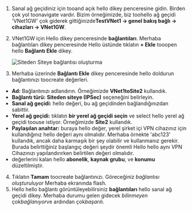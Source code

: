 1. Sanal ağ geçidiniz için tooand açık hello dikey penceresine gidin. Birden çok yol toonavigate vardır. Bizim örneğimizde, biz toohello ağ geçidi 'VNet1GW' çok giderek gittiğinizde**TestVNet1 -> genel bakış bağlı -> cihazları -> VNet1GW**.
2. VNet1GW için Hello dikey penceresinde **bağlantıları**. Merhaba bağlantıları dikey penceresinde Hello üstünde tıklatın **+ Ekle** tooopen hello **Bağlantı Ekle** dikey.

    ![Siteden Siteye bağlantısı oluşturma](./media/vpn-gateway-add-site-to-site-connection-s2s-rm-portal-include/connection1.png)

3. Merhaba üzerinde **Bağlantı Ekle** dikey penceresinde hello doldurun bağlantınızı toocreate değerleri.

  - **Ad:** Bağlantınızı adlandırın. Örneğimizde **VNet1toSite2** kullandık.
  - **Bağlantı türü:** **Siteden siteye (IPSec)** seçeneğini belirleyin.
  - **Sanal ağ geçidi:** hello değeri, bu ağ geçidinden bağlandığınızdan sabittir.
  - **Yerel ağ geçidi:** tıklatın **bir yerel ağ geçidi seçin** ve select hello yerel ağ geçidi toouse istiyor. Örneğimizde **Site2** kullandık.
  - **Paylaşılan anahtar:** buraya hello değer, yerel şirket içi VPN cihazınız için kullandığınız hello değeri aynı olmalıdır. Merhaba örnekte 'abc123' kullandık, ancak daha karmaşık bir şey olabilir ve kullanmanız gerekir. Burada belirttiğiniz başlangıç değeri şeydir önemli Hello hello aynı VPN Cihazınızı yapılandırırken belirtilen değeri olmalıdır.
  - değerlerini kalan hello **abonelik**, **kaynak grubu**, ve **konumu** düzeltilmiştir.

4. Tıklatın **Tamam** toocreate bağlantınızı. Göreceğiniz *bağlantısı oluşturuluyor* Merhaba ekranında flash.
5. Hello hello bağlantı görüntüleyebilirsiniz **bağlantıları** hello sanal ağ geçidi dikey. Merhaba durumu gelen gidecek *bilinmeyen* çok*bağlanıyor*ve ardından çok*başarılı*.
